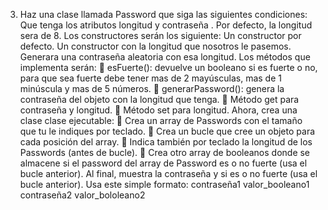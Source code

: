 3) Haz una clase llamada Password que siga las siguientes condiciones:
Que tenga los atributos longitud y contraseña . Por defecto, la longitud sera de 8.
Los constructores serán los siguiente:
Un constructor por defecto.
Un constructor con la longitud que nosotros le pasemos. Generara una contraseña
aleatoria con esa longitud.
Los métodos que implementa serán:
 esFuerte(): devuelve un booleano si es fuerte o no, para que sea fuerte debe tener
mas de 2 mayúsculas, mas de 1 minúscula y mas de 5 números.
 generarPassword(): genera la contraseña del objeto con la longitud que tenga.
 Método get para contraseña y longitud.
 Método set para longitud.
Ahora, crea una clase clase ejecutable:
 Crea un array de Passwords con el tamaño que tu le indiques por teclado.
 Crea un bucle que cree un objeto para cada posición del array.
 Indica también por teclado la longitud de los Passwords (antes de bucle).
 Crea otro array de booleanos donde se almacene si el password del array de
Password es o no fuerte (usa el bucle anterior).
Al final, muestra la contraseña y si es o no fuerte (usa el bucle anterior). Usa este simple
formato:
contraseña1 valor_booleano1
contraseña2 valor_bololeano2
